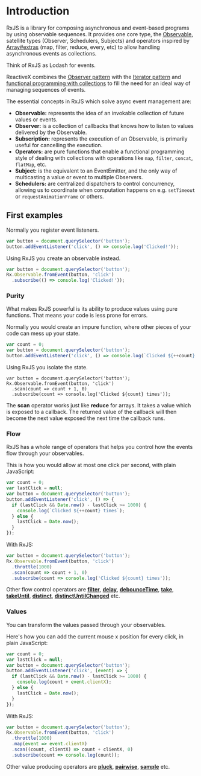 # Introduction

RxJS is a library for composing asynchronous and event-based programs by using observable sequences. It provides one core type, the [Observable](./overview.html#observable), satellite types (Observer, Schedulers, Subjects) and operators inspired by [Array#extras](https://developer.mozilla.org/en-US/docs/Web/JavaScript/New_in_JavaScript/1.6) (map, filter, reduce, every, etc) to allow handling asynchronous events as collections.

<span class="informal">Think of RxJS as Lodash for events.</span>

ReactiveX combines the [Observer pattern](https://en.wikipedia.org/wiki/Observer_pattern) with the [Iterator pattern](https://en.wikipedia.org/wiki/Iterator_pattern) and [functional programming with collections](http://martinfowler.com/articles/collection-pipeline/#NestedOperatorExpressions) to fill the need for an ideal way of managing sequences of events.

The essential concepts in RxJS which solve async event management are:

- **Observable:** represents the idea of an invokable collection of future values or events.
- **Observer:** is a collection of callbacks that knows how to listen to values delivered by the Observable.
- **Subscription:** represents the execution of an Observable, is primarily useful for cancelling the execution.
- **Operators:** are pure functions that enable a functional programming style of dealing with collections with operations like `map`, `filter`, `concat`, `flatMap`, etc.
- **Subject:** is the equivalent to an EventEmitter, and the only way of multicasting a value or event to multiple Observers.
- **Schedulers:** are centralized dispatchers to control concurrency, allowing us to coordinate when computation happens on e.g. `setTimeout` or `requestAnimationFrame` or others.

## First examples

Normally you register event listeners.
```js
var button = document.querySelector('button');
button.addEventListener('click', () => console.log('Clicked!'));
```

Using RxJS you create an observable instead.
```js
var button = document.querySelector('button');
Rx.Observable.fromEvent(button, 'click')
  .subscribe(() => console.log('Clicked!'));
```


### Purity
What makes RxJS powerful is its ability to produce values using pure functions. That means your code is less prone for errors.

Normally you would create an impure function, where other
pieces of your code can mess up your state.
```js
var count = 0;
var button = document.querySelector('button');
button.addEventListener('click', () => console.log(`Clicked ${++count} times`));
```

Using RxJS you isolate the state.
```Js
var button = document.querySelector('button');
Rx.Observable.fromEvent(button, 'click')
  .scan(count => count + 1, 0)
  .subscribe(count => console.log('Clicked ${count} times'));
```

The **scan** operator works just like **reduce** for arrays. It takes a value which is exposed to a callback. The returned value of the callback will then become the next value exposed the next time the callback runs.

### Flow
RxJS has a whole range of operators that helps you control how the events flow through your observables.

This is how you would allow at most one click per second, with plain JavaScript:
```js
var count = 0;
var lastClick = null;
var button = document.querySelector('button');
button.addEventListener('click', () => {
  if (lastClick && Date.now() - lastClick >= 1000) {
    console.log(`Clicked ${++count} times`);  
  } else {
    lastClick = Date.now();
  }
});
```

With RxJS:
```js
var button = document.querySelector('button');
Rx.Observable.fromEvent(button, 'click')
  .throttle(1000)
  .scan(count => count + 1, 0)
  .subscribe(count => console.log('Clicked ${count} times'));
```

Other flow control operators are [**filter**](../class/es6/Observable.js~Observable.html#instance-method-filter), [**delay**](../class/es6/Observable.js~Observable.html#instance-method-delay), [**debounceTime**](../class/es6/Observable.js~Observable.html#instance-method-debounceTime), [**take**](../class/es6/Observable.js~Observable.html#instance-method-take), [**takeUntil**](../class/es6/Observable.js~Observable.html#instance-method-takeUntil), [**distinct**](../class/es6/Observable.js~Observable.html#instance-method-distinct), [**distinctUntilChanged**](../class/es6/Observable.js~Observable.html#instance-method-distinctUntilChanged) etc.

### Values
You can transform the values passed through your observables.

Here's how you can add the current mouse x position for every click, in plain JavaScript:
```js
var count = 0;
var lastClick = null;
var button = document.querySelector('button');
button.addEventListener('click', (event) => {
  if (lastClick && Date.now() - lastClick >= 1000) {
    console.log(count + event.clientX);
  } else {
    lastClick = Date.now();
  }
});
```

With RxJS:
```js
var button = document.querySelector('button');
Rx.Observable.fromEvent(button, 'click')
  .throttle(1000)
  .map(event => event.clientX)
  .scan((count, clientX) => count + clientX, 0)
  .subscribe(count => console.log(count));
```

Other value producing operators are [**pluck**](../class/es6/Observable.js~Observable.html#instance-method-pluck), [**pairwise**](../class/es6/Observable.js~Observable.html#instance-method-pairwise),
[**sample**](../class/es6/Observable.js~Observable.html#instance-method-sample) etc.
